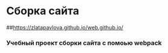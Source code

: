 
# Сборка сайта
##https://zlatapavlova.github.io/web.github.io/
### Учебный проект сборки сайта с помоью webpack
